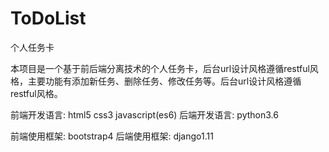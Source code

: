# ToDoList
个人任务卡

本项目是一个基于前后端分离技术的个人任务卡，后台url设计风格遵循restful风格，主要功能有添加新任务、删除任务、修改任务等。后台url设计风格遵循restful风格。


前端开发语言: html5 css3 javascript(es6)
后端开发语言: python3.6

前端使用框架: bootstrap4
后端使用框架: django1.11
